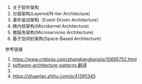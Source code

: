 

1. 关于软件架构
2. 分层架构(Layered/N-tier Architecture)
3. 事件驱动架构（Event-Driven Architecture）
4. 微内核架构(Microkernel Architecture)
5. 微服务架构(Microservices Architecture)
6. 基于空间的架构(Space-Based Architecture)





参考链接

1. https://www.cnblogs.com/zhangkangkang/p/10695752.html
2. [software-architecture-patterns  翻译](https://github.com/hehonghui/android-tech-frontier/tree/master/software-architecture-patterns)
3. [](https://www.jianshu.com/p/29bfbbe1693f?from=timeline)
4. https://zhuanlan.zhihu.com/p/41395345

